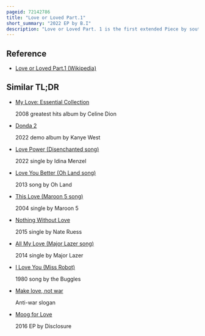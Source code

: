 ```yaml
---
pageid: 72142786
title: "Love or Loved Part.1"
short_summary: "2022 EP by B.I"
description: "Love or Loved Part. 1 is the first extended Piece by south korean Rapper and Singer B. I, released by 131 and Transparent Arts on November 18, 2022. This Ep is the first Half of B. I's global Album Project Love or loved, and Consists of five Tracks, including the Singles 'Btbt' and 'keep Me Up'. Btbt had been released by Iok and Transparent Arts on 13 may 2022."
---
```


## Reference

- [Love or Loved Part.1 (Wikipedia)](https://en.wikipedia.org/?curid=72142786)

## Similar TL;DR

- [My Love: Essential Collection](/tldr/en/my-love-essential-collection)

  2008 greatest hits album by Celine Dion

- [Donda 2](/tldr/en/donda-2)

  2022 demo album by Kanye West

- [Love Power (Disenchanted song)](/tldr/en/love-power-disenchanted-song)

  2022 single by Idina Menzel

- [Love You Better (Oh Land song)](/tldr/en/love-you-better-oh-land-song)

  2013 song by Oh Land

- [This Love (Maroon 5 song)](/tldr/en/this-love-maroon-5-song)

  2004 single by Maroon 5

- [Nothing Without Love](/tldr/en/nothing-without-love)

  2015 single by Nate Ruess

- [All My Love (Major Lazer song)](/tldr/en/all-my-love-major-lazer-song)

  2014 single by Major Lazer

- [I Love You (Miss Robot)](/tldr/en/i-love-you-miss-robot)

  1980 song by the Buggles

- [Make love, not war](/tldr/en/make-love-not-war)

  Anti-war slogan

- [Moog for Love](/tldr/en/moog-for-love)

  2016 EP by Disclosure
